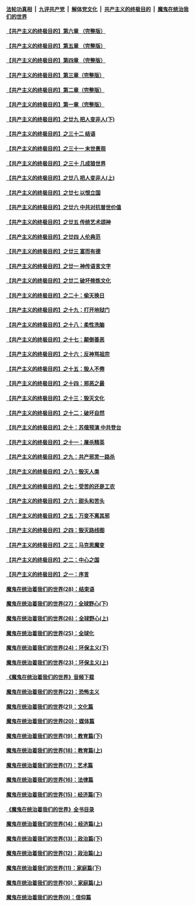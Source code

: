 ####  [法轮功真相](../../../../basic/blob/master/README.md?t=01070813) &nbsp;|&nbsp; [九评共产党](../../../../9ping.md/blob/master/README.md?t=01070813) &nbsp;|&nbsp; [解体党文化](../../../../jtdwh.md/blob/master/README.md?t=01070813)  &nbsp;|&nbsp; [共产主义的终极目的](../../../../gczydzjmd.md/blob/master/README.md?t=01070813) &nbsp;|&nbsp; [魔鬼在统治我们的世界](../../../../mgztzwmdsj.md/blob/master/README.md?t=01070813) 

#### [【共产主义的终极目的】第六章 （完整版）](../pages/nsc422/n11428913.md?t=01070813) 

#### [【共产主义的终极目的】第五章 （完整版）](../pages/nsc422/n11428912.md?t=01070813) 

#### [【共产主义的终极目的】第四章 （完整版）](../pages/nsc422/n11428907.md?t=01070813) 

#### [【共产主义的终极目的】第三章（完整版）](../pages/nsc422/n11428848.md?t=01070813) 

#### [【共产主义的终极目的】第二章（完整版）](../pages/nsc422/n11428831.md?t=01070813) 

#### [【共产主义的终极目的】第一章（完整版）](../pages/nsc422/n11417651.md?t=01070813) 

#### [【共产主义的终极目的】之廿九 把人变非人(下)](../pages/nsc422/n11344140.md?t=01070813) 

#### [【共产主义的终极目的】之三十二 结语](../pages/nsc422/n11360535.md?t=01070813) 

#### [【共产主义的终极目的】之三十一 末世景观](../pages/nsc422/n11351129.md?t=01070813) 

#### [【共产主义的终极目的】之三十 几成狼世界](../pages/nsc422/n11348280.md?t=01070813) 

#### [【共产主义的终极目的】之廿八 把人变非人(上)](../pages/nsc422/n11340492.md?t=01070813) 

#### [【共产主义的终极目的】之廿七 以恨立国](../pages/nsc422/n11336944.md?t=01070813) 

#### [【共产主义的终极目的】之廿六 中共对抗普世价值](../pages/nsc422/n11324785.md?t=01070813) 

#### [【共产主义的终极目的】之廿五 传统艺术颂神](../pages/nsc422/n11296396.md?t=01070813) 

#### [【共产主义的终极目的】之廿四 人伦典范](../pages/nsc422/n11296397.md?t=01070813) 

#### [【共产主义的终极目的】之廿三 富而有德](../pages/nsc422/n11283598.md?t=01070813) 

#### [【共产主义的终极目的】之廿一 神传语言文字](../pages/nsc422/n11263265.md?t=01070813) 

#### [【共产主义的终极目的】之廿二 破坏修炼文化](../pages/nsc422/n11245728.md?t=01070813) 

#### [【共产主义的终极目的】之二十：偷天换日](../pages/nsc422/n11238846.md?t=01070813) 

#### [【共产主义的终极目的】之十九：打开地狱门](../pages/nsc422/n11206376.md?t=01070813) 

#### [【共产主义的终极目的】之十八：柔性洗脑](../pages/nsc422/n11199994.md?t=01070813) 

#### [【共产主义的终极目的】之十七：颠倒善恶](../pages/nsc422/n11179782.md?t=01070813) 

#### [【共产主义的终极目的】之十六：反神骂祖宗](../pages/nsc422/n11166798.md?t=01070813) 

#### [【共产主义的终极目的】之十五：毁人不倦](../pages/nsc422/n11166792.md?t=01070813) 

#### [【共产主义的终极目的】之十四：邪恶之最](../pages/nsc422/n11150249.md?t=01070813) 

#### [【共产主义的终极目的】之十三：毁灭文化](../pages/nsc422/n11135227.md?t=01070813) 

#### [【共产主义的终极目的】之十二：破坏自然](../pages/nsc422/n11135214.md?t=01070813) 

#### [【共产主义的终极目的】之十：苏俄预演 中共登台](../pages/nsc422/n11118424.md?t=01070813) 

#### [【共产主义的终极目的】之十一：屠杀精英](../pages/nsc422/n11118442.md?t=01070813) 

#### [【共产主义的终极目的】之九：共产邪灵一路杀](../pages/nsc422/n11114139.md?t=01070813) 

#### [【共产主义的终极目的】之八：毁灭人类](../pages/nsc422/n11108503.md?t=01070813) 

#### [【共产主义的终极目的】之七：受苦的还是工农](../pages/nsc422/n11101809.md?t=01070813) 

#### [【共产主义的终极目的】之六：甜头和苦头](../pages/nsc422/n11096971.md?t=01070813) 

#### [【共产主义的终极目的】之五：万变不离其邪](../pages/nsc422/n11091285.md?t=01070813) 

#### [【共产主义的终极目的】之四：毁灭路线图](../pages/nsc422/n11086284.md?t=01070813) 

#### [【共产主义的终极目的】之三：马克思魔变](../pages/nsc422/n11061941.md?t=01070813) 

#### [【共产主义的终极目的】之二：中心之国](../pages/nsc422/n11047728.md?t=01070813) 

#### [【共产主义的终极目的】之一：序言](../pages/nsc422/n11086077.md?t=01070813) 

#### [魔鬼在统治着我们的世界(28)：结束语](../pages/nsc422/n10936246.md?t=01070813) 

#### [魔鬼在统治着我们的世界(27)：全球野心(下)](../pages/nsc422/n10928319.md?t=01070813) 

#### [魔鬼在统治着我们的世界(26)：全球野心(上)](../pages/nsc422/n10900318.md?t=01070813) 

#### [魔鬼在统治着我们的世界(25)：全球化](../pages/nsc422/n10788205.md?t=01070813) 

#### [魔鬼在统治着我们的世界(24)：环保主义(下)](../pages/nsc422/n10695307.md?t=01070813) 

#### [魔鬼在统治着我们的世界(23)：环保主义(上)](../pages/nsc422/n10688613.md?t=01070813) 

#### [《魔鬼在统治着我们的世界》音频下载](../pages/nsc422/n10635553.md?t=01070813) 

#### [魔鬼在统治着我们的世界(22)：恐怖主义](../pages/nsc422/n10614727.md?t=01070813) 

#### [魔鬼在统治着我们的世界(21)：文化篇](../pages/nsc422/n10597706.md?t=01070813) 

#### [魔鬼在统治着我们的世界(20)：媒体篇](../pages/nsc422/n10586579.md?t=01070813) 

#### [魔鬼在统治着我们的世界(19)：教育篇(下)](../pages/nsc422/n10564808.md?t=01070813) 

#### [魔鬼在统治着我们的世界(18)：教育篇(上)](../pages/nsc422/n10526970.md?t=01070813) 

#### [魔鬼在统治着我们的世界(17)：艺术篇](../pages/nsc422/n10499093.md?t=01070813) 

#### [魔鬼在统治着我们的世界(16)：法律篇](../pages/nsc422/n10485969.md?t=01070813) 

#### [魔鬼在统治着我们的世界(15)：经济篇(下)](../pages/nsc422/n10469975.md?t=01070813) 

#### [《魔鬼在统治着我们的世界》全书目录](../pages/nsc422/n10464261.md?t=01070813) 

#### [魔鬼在统治着我们的世界(14)：经济篇(上)](../pages/nsc422/n10457370.md?t=01070813) 

#### [魔鬼在统治着我们的世界(13)：政治篇(下)](../pages/nsc422/n10448270.md?t=01070813) 

#### [魔鬼在统治着我们的世界(12)：政治篇(上)](../pages/nsc422/n10444576.md?t=01070813) 

#### [魔鬼在统治着我们的世界(11)：家庭篇(下)](../pages/nsc422/n10440961.md?t=01070813) 

#### [魔鬼在统治着我们的世界(10)：家庭篇(上)](../pages/nsc422/n10435448.md?t=01070813) 

#### [魔鬼在统治着我们的世界(9)：信仰篇](../pages/nsc422/n10432159.md?t=01070813) 

